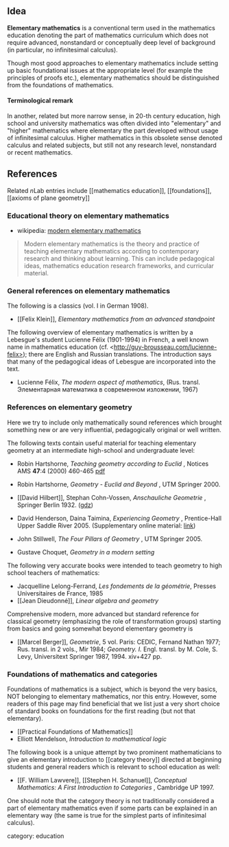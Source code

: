 ## Idea

__Elementary mathematics__ is a conventional term used in the mathematics education denoting the part of mathematics curriculum which does not require advanced, nonstandard or conceptually deep level of background (in particular, no infinitesimal calculus). 

Though most good approaches to elementary mathematics include setting up basic foundational issues at the appropriate level (for example the principles of proofs etc.), elementary mathematics should be distinguished from the foundations of mathematics. 

#### Terminological remark

In another, related but more narrow sense, in 20-th century education, high school and university mathematics was often divided into "elementary" and "higher" mathematics where elementary the part developed without usage of infinitesimal calculus. Higher mathematics in this obsolete sense denoted calculus and related subjects, but still not any research level, nonstandard or recent mathematics. 

## References

Related $n$Lab entries include [[mathematics education]], [[foundations]], [[axioms of plane geometry]]

### Educational theory on elementary mathematics

* wikipedia: [modern elementary mathematics](https://en.wikipedia.org/wiki/Modern_elementary_mathematics)

> Modern elementary mathematics is the theory and practice of teaching elementary mathematics according to contemporary research and thinking about learning. This can include pedagogical ideas, mathematics education research frameworks, and curricular material.

### General references on elementary mathematics

The following is a classics (vol. I in German 1908).

* [[Felix Klein]], _Elementary mathematics from an advanced standpoint_

The following overview of elementary mathematics is written by a Lebesgue's student Lucienne F&#233;lix (1901-1994) in French, a well known name in mathematics education (cf. &lt;http://guy-brousseau.com/lucienne-felix>); there are English and Russian translations. The introduction says that many of the pedagogical ideas of Lebesgue are incorporated into the text.

* Lucienne F&#233;lix, _The modern aspect of mathematics_, (Rus. transl. &#1069;&#1083;&#1077;&#1084;&#1077;&#1085;&#1090;&#1072;&#1088;&#1085;&#1072;&#1103; &#1084;&#1072;&#1090;&#1077;&#1084;&#1072;&#1090;&#1080;&#1082;&#1072; &#1074; &#1089;&#1086;&#1074;&#1088;&#1077;&#1084;&#1077;&#1085;&#1085;&#1086;&#1084; &#1080;&#1079;&#1083;&#1086;&#1078;&#1077;&#1085;&#1080;&#1080;, 1967)

### References on elementary geometry

Here we try to include only mathematically sound references which brought something new or are very influential, pedagogically original or well written. 

The following texts contain useful material for teaching elementary geometry at an intermediate high-school and undergraduate level:

* Robin Hartshorne, _Teaching geometry according to Euclid_ , Notices AMS __47__:4 (2000) 460-465 [pdf](http://www.ams.org/notices/200004/fea-hartshorne.pdf)

* Robin Hartshorne, _Geometry - Euclid and Beyond_ , UTM Springer 2000.

* [[David Hilbert]], Stephan Cohn-Vossen, _Anschauliche Geometrie_ , Springer Berlin 1932. ([gdz](http://gdz.sub.uni-goettingen.de/dms/load/toc/?PID=PPN379425343))

* David Henderson, Daina Taimina, _Experiencing Geometry_ , Prentice-Hall Upper Saddle River 2005. (Supplementary online material: [link](http://www.math.cornell.edu/~henderson/ExpGeom/ExpGeomSuppl.html))

* John Stillwell, _The Four Pillars of Geometry_ , UTM Springer 2005.
* Gustave Choquet, _Geometry in a modern setting_

The following very accurate books were intended to teach geometry to high school teachers of mathematics:

* Jacquelline Lelong-Ferrand, _Les fondements de la g&#233;om&#233;trie_, Presses Universitaires de France, 1985
* [[Jean Dieudonné]], _Linear algebra and geometry_

Comprehensive modern, more advanced but standard reference for classical geometry (emphasizing the role of transformation groups) starting from basics and going somewhat beyond elementary geometry is

* [[Marcel Berger]], _Geometrie_, 5 vol. Paris: CEDIC, Fernand Nathan 1977; Rus. transl. in 2 vols., Mir 1984; _Geometry. I._ Engl. transl. by M. Cole, S. Levy, Universitext Springer 1987, 1994. xiv+427 pp.

### Foundations of mathematics and categories

Foundations of mathematics is a subject, which is beyond the very basics, NOT belonging to elementary mathematics, nor this entry. However, some readers of this page may find beneficial that we list just a very short choice of standard books on foundations for the first reading (but not that elementary).

* [[Practical Foundations of Mathematics]] 
* Elliott Mendelson, _Introduction to mathematical logic_

The following book is a unique attempt by two prominent mathematicians to give an elementary introduction to [[category theory]] directed at beginning students and general readers which is relevant to school education as well:

* [[F. William Lawvere]], [[Stephen H. Schanuel]], _Conceptual Mathematics: A First Introduction to Categories_ , Cambridge UP 1997.

One should note that the category theory is not traditionally considered a part of elementary mathematics even if some parts can be explained in an elementary way (the same is true for the simplest parts of infinitesimal calculus). 

category: education